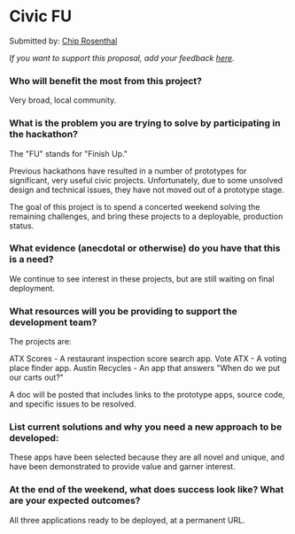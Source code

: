 # Civic FU
 
Submitted by: [Chip Rosenthal](https://github.com/chip-rosenthal)

*If you want to support this proposal, add your feedback [here](https://github.com/open-austin/hackathon-ideas/issues/7).*


### Who will benefit the most from this project?

Very broad, local community.


### What is the problem you are trying to solve by participating in the hackathon?

The "FU" stands for "Finish Up."

Previous hackathons have resulted in a number of prototypes for
significant, very useful civic projects. Unfortunately, due to some
unsolved design and technical issues, they have not moved out of a
prototype stage.

The goal of this project is to spend a concerted weekend solving
the remaining challenges, and bring these projects to a deployable,
production status.


### What evidence (anecdotal or otherwise) do you have that this is a need?

We continue to see interest in these projects, but are still waiting on
final deployment.


### What resources will you be providing to support the development team?

The projects are:

ATX Scores - A restaurant inspection score search app.
Vote ATX - A voting place finder app.
Austin Recycles - An app that answers "When do we put our carts out?"

A doc will be posted that includes links to the prototype apps, source
code, and specific issues to be resolved.


### List current solutions and why you need a new approach to be developed:

These apps have been selected because they are all novel and unique, and
have been demonstrated to provide value and garner interest.


### At the end of the weekend, what does success look like? What are your expected outcomes?

All three applications ready to be deployed, at a permanent URL.

